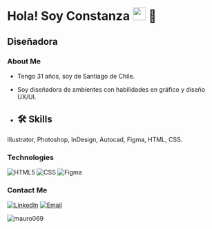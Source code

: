 <h1>Hola! Soy Constanza <img src="https://raw.githubusercontent.com/iampavangandhi/iampavangandhi/master/gifs/Hi.gif" width="30px"> 🚀</h1>
<h2>Diseñadora</h2>

### About Me
- Tengo 31 años, soy de Santiago de Chile.
- Soy diseñadora de ambientes con habilidades en gráfico y diseño UX/UI.

- ## 🛠 Skills
Illustrator, Photoshop, InDesign, Autocad, Figma, HTML, CSS.

### Technologies
  ![HTML5](https://img.shields.io/badge/-HTML5-333333?style=flat&logo=HTML5)
  ![CSS](https://img.shields.io/badge/-CSS-333333?style=flat&logo=CSS3&logoColor=1572B6)
  ![Figma](https://img.shields.io/badge/-Figma-333333?style=flat&logo=figma)

### Contact Me
<a href="https://www.linkedin.com/in/constanza-escudero"><img alt="LinkedIn" src="https://img.shields.io/badge/LinkedIn-Conti%20Vera-blue?style=flat-square&logo=linkedin"></a>
<a href="conti.escudero@gmail.com"><img alt="Email" src="https://img.shields.io/badge/Gmail-Conti.escudero@gmail.com-blue?style=flat-square&logo=gmail"></a>  


<p align="left"> <img src="https://komarev.com/ghpvc/?username=mauro069&label=Profile%20views&color=0e75b6&style=flat" alt="mauro069" /> </p>

